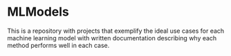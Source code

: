 # MLModels
This is a repository with projects that exemplify the ideal use cases for each machine learning model with written documentation describing why each method performs well in each case.

